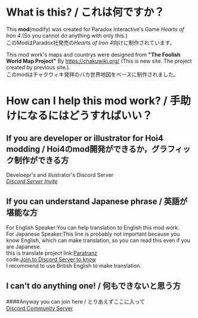 # What is this? / これは何ですか？
This **mod**(modify) was created for Paradox Interactive's Game *Hearts of Iron 4*.(So you cannot do anything with only this.)  
このModはParadox社発売の*Hearts of Iron 4*向けに制作されています。  
  
This mod work's maps and countrys were designed from **"The Foolish World Map Project"** By https://chakuwiki.org/ (This is new site. The project created by previous site.).  
このmodはチャクウィキ発祥のバカ世界地図をベースに制作されました。  

# How can I help this mod work? / 手助けになるにはどうすればいい？
## If you are developer or illustrator for Hoi4 modding / Hoi4のmod開発ができるか，グラフィック制作ができる方
Develoepr's and illustrator's Discord Server  
*[Discord Server Invite](https://discord.gg/nNYQGeePpR)*  

## If you can understand Japanese phrase / 英語が堪能な方
For English Speaker:You can help translation to English this mod work.  
For Japanese Speaker:This line is probably not important because you know English, which can make translation, so you can read this even if you are Japanese.  
this is translate project link:[Paratranz](https://paratranz.cn/projects/9454)  
code:[Join to Discord Server to know](https://discord.gg/nNYQGeePpR)  
I recommend to use British English to make translation.  
  
## I can't do anything one! / 何もできないと思う方
####Anyway you can join here / とりあえずここに入って  
[Discord Community Server](https://discord.com/invite/dykkFfVEp8)  
